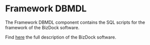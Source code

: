 # Framework DBMDL
The Framework DBMDL component contains the SQL scripts for the framework of the BizDock software.

Find <a href="https://help.bizdock.io/doku.php">here</a> the full description of the BizDock software.
